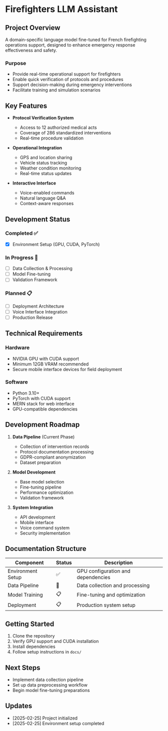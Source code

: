# Firefighters LLM Assistant

## Project Overview
A domain-specific language model fine-tuned for French firefighting operations support, designed to enhance emergency response effectiveness and safety.

### Purpose
- Provide real-time operational support for firefighters
- Enable quick verification of protocols and procedures
- Support decision-making during emergency interventions
- Facilitate training and simulation scenarios

## Key Features
- **Protocol Verification System**
  - Access to 12 authorized medical acts
  - Coverage of 286 standardized interventions
  - Real-time procedure validation

- **Operational Integration**
  - GPS and location sharing
  - Vehicle status tracking
  - Weather condition monitoring
  - Real-time status updates

- **Interactive Interface**
  - Voice-enabled commands
  - Natural language Q&A
  - Context-aware responses

## Development Status
### Completed ✅
- [x] Environment Setup (GPU, CUDA, PyTorch)

### In Progress 🔄
- [ ] Data Collection & Processing
- [ ] Model Fine-tuning
- [ ] Validation Framework

### Planned 📋
- [ ] Deployment Architecture
- [ ] Voice Interface Integration
- [ ] Production Release

## Technical Requirements
### Hardware
- NVIDIA GPU with CUDA support
- Minimum 12GB VRAM recommended
- Secure mobile interface devices for field deployment

### Software
- Python 3.10+
- PyTorch with CUDA support
- MERN stack for web interface
- GPU-compatible dependencies

## Development Roadmap
1. **Data Pipeline** (Current Phase)
   - Collection of intervention records
   - Protocol documentation processing
   - GDPR-compliant anonymization
   - Dataset preparation

2. **Model Development**
   - Base model selection
   - Fine-tuning pipeline
   - Performance optimization
   - Validation framework

3. **System Integration**
   - API development
   - Mobile interface
   - Voice command system
   - Security implementation

## Documentation Structure
| Component | Status | Description |
|-----------|--------|-------------|
| Environment Setup | ✅ | GPU configuration and dependencies |
| Data Pipeline | 🔄 | Data collection and processing |
| Model Training | 📋 | Fine-tuning and optimization |
| Deployment | 📋 | Production system setup |

## Getting Started
1. Clone the repository
2. Verify GPU support and CUDA installation
3. Install dependencies
4. Follow setup instructions in `docs/`

## Next Steps
- Implement data collection pipeline
- Set up data preprocessing workflow
- Begin model fine-tuning preparations

## Updates
- [2025-02-25] Project initialized
- [2025-02-25] Environment setup completed